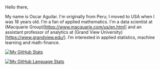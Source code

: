 Hello there,

My name is Oscar Aguilar. I'm originally from Peru; I moved to USA when I was 18 years old. I'm a fan of applied mathematics. I'm a data scientist at (Macquarie Group)[https://www.macquarie.com/us/en.html] and an assistant professor of analytics at (Grand View University)[https://www.grandview.edu/]. I’m interested in applied statistics, machine learning and math-finance.

[![My GitHub Stats](https://github-readme-stats.vercel.app/api/?username=oscarm524&count_private=true&theme=tokyonight&showicons=true)]()

[![My GitHub Language Stats](https://github-readme-stats.vercel.app/api/top-langs/?username=oscarm524&langs_count=5&theme=tokyonight)]()


<!---
oscarm524/oscarm524 is a ✨ special ✨ repository because its `README.md` (this file) appears on your GitHub profile.
You can click the Preview link to take a look at your changes.
--->
